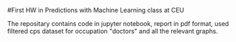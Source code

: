 

#First HW in Predictions with Machine Learning class at CEU

The repositary contains code in jupyter notebook, report in pdf format, used filtered cps dataset for occupation "doctors" and all the relevant graphs.
